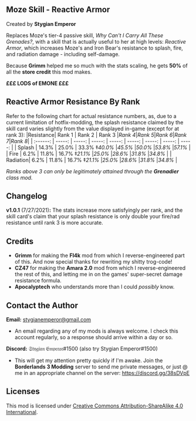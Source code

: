 Moze Skill - Reactive Armor
---------------------------
Created by **Stygian Emperor**

Replaces Moze's tier-4 passive skill, *Why Can't I Carry All These Grenades?*, with a skill that is actually useful to her at high levels: *Reactive Armor*, which increases Moze's and Iron Bear's resistance to splash, fire, and radiation damage - including self-damage.

Because **Grimm** helped me so much with the stats scaling, he gets **50%** of all the **store credit** this mod makes. 

**£££ LODS of EMONE £££**

Reactive Armor Resistance By Rank
---------------------------------
Refer to the following chart for actual resistance numbers, as, due to a current limitation of hotfix-modding, the splash resistance claimed by the skill card varies slightly from the value displayed in-game (except for at rank 3):
|Resistance| Rank 1 | Rank 2 | Rank 3 |*Rank 4*|*Rank 5*|*Rank 6*|*Rank 7*|*Rank 8*|
| :------: | -----: | -----: | -----: | -----: | -----: | -----: | -----: | -----: |
|  Splash  | 14.3%  | 25.0%  | 33.3%  ‡*40.0%* |*45.5%* |*50.0%* |*53.8%* |*57.1%* |
|   Fire   |  6.2%  | 11.8%  | 16.7%  ‡*21.1%* |*25.0%* |*28.6%* |*31.8%* |*34.8%* |
| Radiation|  6.2%  | 11.8%  | 16.7%  ‡*21.1%* |*25.0%* |*28.6%* |*31.8%* |*34.8%* |

*Ranks above 3 can only be legitimately attained through the* ***Grenadier*** *class mod.*

Changelog
---------
**v1.0.1** (7/27/2021)**:** The stats increase more satisfyingly per rank, and the skill card's claim that your splash resistance is only double your fire/rad resistance until rank 3 is more accurate.

Credits
-------
- **Grimm** for making the **Fl4k** mod from which I reverse-engineered part of this. And now special thanks for rewriting my shitty trog-code!
- **CZ47** for making the **Amara 2.0** mod from which I reverse-engineered the rest of this, and letting me in on the games' super-secret damage resistance formula.
- **Apocalyptech** who understands more than I could *possibly* know.

Contact the Author
------------------
**Email:** stygianemperor@gmail.com
- An email regarding any of my mods is always welcome. I check this account regularly, so a response should arrive within a day or so.

**Discord:** 𝔖𝔱𝔶𝔤𝔦𝔞𝔫 𝔈𝔪𝔭𝔢𝔯𝔬𝔯#1500 (also try Stygian Emperor#1500)
- This will get my attention pretty quickly if I'm awake. Join the **Borderlands 3 Modding** server to send me private messages, or just @ me in an appropriate channel on the server: https://discord.gg/38sDVpE

Licenses
--------
This mod is licensed under [Creative Commons Attribution-ShareAlike 4.0 International](https://creativecommons.org/licenses/by-sa/4.0/).
